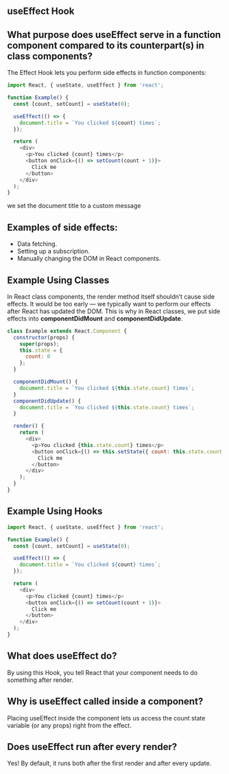 ## useEffect Hook
## What purpose does useEffect serve in a function component compared to its counterpart(s) in class components?
The Effect Hook lets you perform side effects in function components:
```js
import React, { useState, useEffect } from 'react';

function Example() {
  const [count, setCount] = useState(0);

  useEffect(() => {
    document.title = `You clicked ${count} times`;
  });

  return (
    <div>
      <p>You clicked {count} times</p>
      <button onClick={() => setCount(count + 1)}>
        Click me
      </button>
    </div>
  );
}
```
we set the document title to a custom message
 ## Examples of side effects:

- Data fetching.
- Setting up a subscription.
- Manually changing the DOM in React components.
## Example Using Classes
In React class components, the render method itself shouldn’t cause side effects. It would be too early — we typically want to perform our effects after React has updated the DOM.
This is why in React classes, we put side effects into **componentDidMount** and **componentDidUpdate**.
```js
class Example extends React.Component {
  constructor(props) {
    super(props);
    this.state = {
      count: 0
    };
  }

  componentDidMount() {
    document.title = `You clicked ${this.state.count} times`;
  }
  componentDidUpdate() {
    document.title = `You clicked ${this.state.count} times`;
  }

  render() {
    return (
      <div>
        <p>You clicked {this.state.count} times</p>
        <button onClick={() => this.setState({ count: this.state.count + 1 })}>
          Click me
        </button>
      </div>
    );
  }
}
```
##  Example Using Hooks
```js
import React, { useState, useEffect } from 'react';

function Example() {
  const [count, setCount] = useState(0);

  useEffect(() => {
    document.title = `You clicked ${count} times`;
  });

  return (
    <div>
      <p>You clicked {count} times</p>
      <button onClick={() => setCount(count + 1)}>
        Click me
      </button>
    </div>
  );
}
```
## What does useEffect do?
By using this Hook, you tell React that your component needs to do something after render.
## Why is useEffect called inside a component?
Placing useEffect inside the component lets us access the count state variable (or any props) right from the effect.
## Does useEffect run after every render? 
Yes! By default, it runs both after the first render and after every update.

